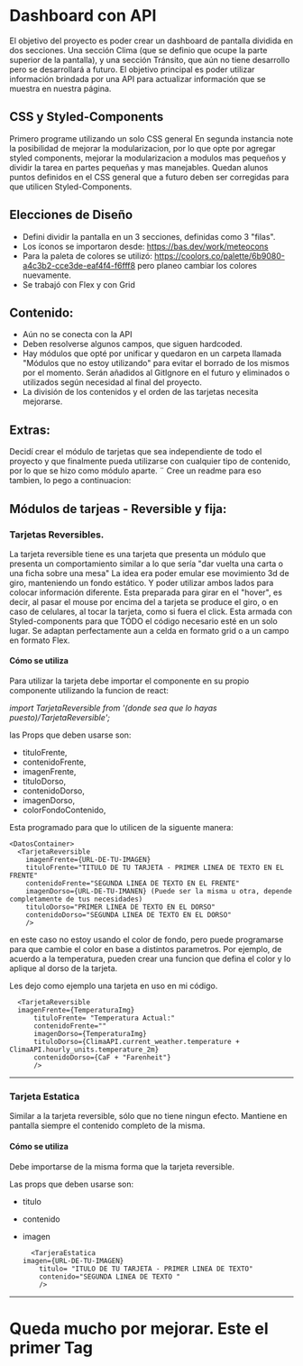 # Dashboard con API

El objetivo del proyecto es poder crear un dashboard de pantalla dividida en dos secciones. Una sección Clima (que se definio que ocupe la parte superior de la pantalla), y una sección Tránsito, que aún no tiene desarrollo pero se desarrollará a futuro.
El objetivo principal es poder utilizar información brindada por una API para actualizar información que se muestra en nuestra página.

## CSS y Styled-Components

Primero programe utilizando un solo CSS general
En segunda instancia note la posibilidad de mejorar la modularizacion, por lo que opte por agregar styled components, mejorar la modularizacion a modulos mas pequeños y dividir la tarea en partes pequeñas y mas manejables.
Quedan alunos puntos definidos en el CSS general que a futuro deben ser corregidas para que utilicen Styled-Components. 


## Elecciones de Diseño

- Defini dividir la pantalla en un 3 secciones, definidas como 3 "filas".
- Los íconos se importaron desde: https://bas.dev/work/meteocons
- Para la paleta de colores se utilizó: https://coolors.co/palette/6b9080-a4c3b2-cce3de-eaf4f4-f6fff8
pero planeo cambiar los colores nuevamente. 
- Se trabajó con Flex y con Grid

## Contenido:

- Aún no se conecta con la API
- Deben resolverse algunos campos, que siguen hardcoded. 
- Hay módulos que opté por unificar y quedaron en un carpeta llamada "Módulos que no estoy utilizando" para evitar el borrado de los mismos por el momento. Serán añadidos al GitIgnore en el futuro y eliminados o utilizados según necesidad al final del proyecto. 
- La división de los contenidos y el orden de las tarjetas necesita mejorarse. 

## Extras: 

Decidí crear el módulo de tarjetas que sea independiente de todo el proyecto y que finalmente pueda utilizarse con cualquier tipo de contenido, por lo que se hizo como módulo aparte. ¨
Cree un readme para eso tambien, lo pego a continuacion:

## Módulos de tarjeas - Reversible y fija:

### Tarjetas Reversibles. 

La tarjeta reversible tiene es una tarjeta que presenta un módulo que presenta un comportamiento similar a lo que sería "dar vuelta una carta o una ficha sobre una mesa" 
La idea era poder emular ese movimiento 3d de giro, manteniendo un fondo estático. Y poder utilizar ambos lados para colocar información diferente.
Esta preparada para girar en el "hover", es decir, al pasar el mouse por encima del a tarjeta se produce el giro, o en caso de celulares, al tocar la tarjeta, como si fuera el click.
Esta armada con Styled-components para que TODO el código necesario esté en un solo lugar.
Se adaptan perfectamente aun a celda en formato grid o a un campo en formato Flex. 

#### Cómo se utiliza
 
Para utilizar la tarjeta debe importar el componente en su propio componente utilizando la funcion de react:

*import TarjetaReversible from '(donde sea que lo hayas puesto)/TarjetaReversible';*

las Props que deben usarse son: 

  - tituloFrente,
  - contenidoFrente,
  - imagenFrente,
  - tituloDorso,
  - contenidoDorso,
  - imagenDorso,
  - colorFondoContenido,

Esta programado para que lo utilicen de la siguente manera: 

    <DatosContainer>
      <TarjetaReversible
        imagenFrente={URL-DE-TU-IMAGEN}
        tituloFrente="TITULO DE TU TARJETA - PRIMER LINEA DE TEXTO EN EL FRENTE"
        contenidoFrente="SEGUNDA LINEA DE TEXTO EN EL FRENTE"
        imagenDorso={URL-DE-TU-IMANEN} (Puede ser la misma u otra, depende completamente de tus necesidades)
        tituloDorso="PRIMER LINEA DE TEXTO EN EL DORSO"
        contenidoDorso="SEGUNDA LINEA DE TEXTO EN EL DORSO"
        />

en este caso no estoy usando el color de fondo, pero puede programarse para que cambie el color en base a distintos parametros. Por ejemplo, de acuerdo a la temperatura, pueden crear una funcion que defina el color y lo aplique al dorso de la tarjeta. 


Les dejo como ejemplo una tarjeta en uso en mi código. 

      <TarjetaReversible
      imagenFrente={TemperaturaImg}
          tituloFrente= "Temperatura Actual:"
          contenidoFrente=""
          imagenDorso={TemperaturaImg}
          tituloDorso={ClimaAPI.current_weather.temperature + ClimaAPI.hourly_units.temperature_2m}
          contenidoDorso={CaF + "Farenheit"}
          />


---------
### Tarjeta Estatica

Similar a la tarjeta reversible, sólo que no tiene ningun efecto. Mantiene en pantalla siempre el contenido completo de la misma.

#### Cómo se utiliza

Debe importarse de la misma forma que la tarjeta reversible.

Las props que deben usarse son: 

- titulo
- contenido
- imagen

        <TarjeraEstatica
      imagen={URL-DE-TU-IMAGEN}
          titulo= "ITULO DE TU TARJETA - PRIMER LINEA DE TEXTO"
          contenido="SEGUNDA LINEA DE TEXTO "
          />

----------

# Queda mucho por mejorar. Este el primer Tag

